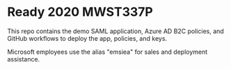 # Ready 2020 MWST337P
 
This repo contains the demo SAML application, Azure AD B2C policies, and GitHub workflows to deploy the app, policies, and keys. 

Microsoft employees use the alias "emsiea" for sales and deployment assistance.
